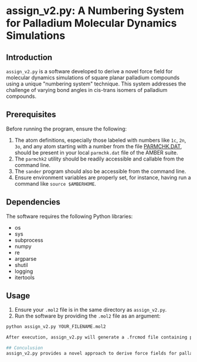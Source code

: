 # assign_v2.py: A Numbering System for Palladium Molecular Dynamics Simulations

## Introduction

`assign_v2.py` is a software developed to derive a novel force field for molecular dynamics simulations of square planar palladium compounds using a unique "numbering system" technique. This system addresses the challenge of varying bond angles in cis-trans isomers of palladium compounds.

## Prerequisites

Before running the program, ensure the following:

1. The atom definitions, especially those labeled with numbers like `1c`, `2n`, `3o`, and any atom starting with a number from the file [PARMCHK.DAT](https://github.com/bkurt00/palladiumFF2/blob/main/assign_v2/PARMCHK.DAT), should be present in your local `parmchk.dat` file of the AMBER suite.
2. The `parmchk2` utility should be readily accessible and callable from the command line.
3. The `sander` program should also be accessible from the command line.
4. Ensure environment variables are properly set, for instance, having run a command like `source $AMBERHOME`.

## Dependencies

The software requires the following Python libraries:

- os
- sys
- subprocess
- numpy
- re
- argparse
- shutil
- logging
- itertools

## Usage

1. Ensure your `.mol2` file is in the same directory as `assign_v2.py`.
2. Run the software by providing the `.mol2` file as an argument:

```bash
python assign_v2.py YOUR_FILENAME.mol2

After execution, assign_v2.py will generate a .frcmod file containing palladium parameters consistent with the numbering system.

## Conculusion
assign_v2.py provides a novel approach to derive force fields for palladium compounds, making the previously challenging task of simulating the square planar geometry of palladium straightforward.

